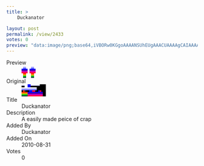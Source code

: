 ```yaml
---
title: >
    Duckanator

layout: post
permalink: /view/2433
votes: 0
preview: "data:image/png;base64,iVBORw0KGgoAAAANSUhEUgAAACUAAAAgCAIAAAAaMSbnAAAABnRSTlMA/wD/AP5AXyvrAAAAu0lEQVRIie2WwQ2AMAhFwTiRdabqSMaZdCXxYqI1JX5iUzz4b214mB+kwCIbnWLKS5T7m57xBktUTO31sK75oBCgXAj++ysryB8oBK/tj+HeOiSSxDNrPZdX9foFshatux6s+O+vrNpI2OOhyIpX7z+haCNkShOMJtrh/Xz3aH78/+Rkf+mVzy9b/v4mAHedf+9aEcJ957vSiqBtBHf1NyhBC5YLwZ33M6VS6P75jPv236xEgSMEwGv72wGUMjGtKalkewAAAABJRU5ErkJggg=="
---
```

<dl class="side-by-side">
<dt>Preview</dt>
<dd>
    <img class="preview" src="data:image/png;base64,iVBORw0KGgoAAAANSUhEUgAAACUAAAAgCAIAAAAaMSbnAAAABnRSTlMA/wD/AP5AXyvrAAAAu0lEQVRIie2WwQ2AMAhFwTiRdabqSMaZdCXxYqI1JX5iUzz4b214mB+kwCIbnWLKS5T7m57xBktUTO31sK75oBCgXAj++ysryB8oBK/tj+HeOiSSxDNrPZdX9foFshatux6s+O+vrNpI2OOhyIpX7z+haCNkShOMJtrh/Xz3aH78/+Rkf+mVzy9b/v4mAHedf+9aEcJ957vSiqBtBHf1NyhBC5YLwZ33M6VS6P75jPv236xEgSMEwGv72wGUMjGtKalkewAAAABJRU5ErkJggg==">
</dd>
<dt>Original</dt>
<dd>
    <img class="preview" src="data:image/png;base64,iVBORw0KGgoAAAANSUhEUgAAAEAAAAAgCAYAAACinX6EAAAAwElEQVR42u3XUQrEIAyE4dwpd/JO3sk7pXl1Cw4ydRvoCP9b17YfC40W5DJbd3pZ3oTq8wBjRKxiAdD+bAJgAdAFLMADD3g6AQjg0wBRfAngNMDpz1SBz5wAlvUeUTkBnAZoLaJyAvj3IBQ+Z+5zcENwPDZftrv//u8FIAABTKOw3196J3wYejsBAICWVxG5jdIJAB+GLJia9dIJAAF4vgTTyL9Z5QQAZ4GewwNRHqdKJwAI8DvqboZG27cTAAC4AAD15mE7aSqbAAAAAElFTkSuQmCC">
</dd>
<dt>Title</dt>
<dd>Duckanator</dd>
<dt>Description</dt>
<dd>A easily made peice of crap</dd>
<dt>Added By</dt>
<dd>Duckanator</dd>
<dt>Added On</dt>
<dd>2010-08-31</dd>
<dt>Votes</dt>
<dd>0</dd>
</dl>
